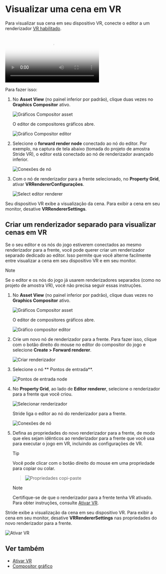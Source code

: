 # Visualizar uma cena em VR

Para visualizar sua cena em seu dispositivo VR, conecte o editor a um renderizador [VR habilitado](enable-vr.md).

<p>
<video autoplay loop class="responsive-video" poster="media/vr-editor_640.jpg">
   <source src="media/vr-editor_640.mp4" type="video/mp4">
</video>
</p>

Para fazer isso:

1. No **Asset View** (no painel inferior por padrão), clique duas vezes no **Graphics Compositor** ativo.

   ![Gráficos Compositor asset](../graphics/graphics-compositor/media/graphics-compositor-asset.png)

   O editor de compositores gráficos abre.

   ![Gráfico Compositor editor](media/graphics-compositor-VR-template.png)

2. Selecione o **forward render node** conectado ao nó do editor. Por exemplo, na captura de tela abaixo (tomada do projeto de amostra Stride VR), o editor está conectado ao nó de renderizador avançado inferior.

   ![Conexões de nó](media/node-connections.png)

3. Com o nó de renderizador para a frente selecionado, no **Property Grid**, ativar **VRRendererConfigurações**.

   ![Select editor renderer](media/enable-vr.png)

Seu dispositivo VR exibe a visualização da cena. Para exibir a cena em seu monitor, desative **VRRendererSettings**.

## Criar um renderizador separado para visualizar cenas em VR

Se o seu editor e os nós do jogo estiverem conectados ao mesmo renderizador para a frente, você pode querer criar um renderizador separado dedicado ao editor. Isso permite que você alterne facilmente entre visualizar a cena em seu dispositivo VR e em seu monitor.

> [!Note]
> Se o editor e os nós do jogo já usarem renderizadores separados (como no projeto de amostra VR), você não precisa seguir essas instruções.

1. No **Asset View** (no painel inferior por padrão), clique duas vezes no **Graphics Compositor** ativo.

   ![Gráficos Compositor asset](../graphics/graphics-compositor/media/graphics-compositor-asset.png)

   O editor de compositores gráficos abre.

   ![Gráfico compositor editor](media/graphics-compositor-no-editor-node.png)

2. Crie um novo nó de renderizador para a frente. Para fazer isso, clique com o botão direito do mouse no editor do compositor do jogo e selecione **Create > Forward renderer**.

   ![Criar renderizador ](media/create-forward-renderer.png)

3. Selecione o nó ** Pontos de entrada**.

   ![ Pontos de entrada node](media/entry-points-node.png)

4. No **Property Grid**, ao lado de **Editor renderer**, selecione o renderizador para a frente que você criou.

   ![Selecionar renderizador ](media/select-editor-forward-renderer.png)

   Stride liga o editor ao nó do renderizador para a frente.

   ![Conexões de nó](media/node-connections.png)

5. Defina as propriedades do novo renderizador para a frente, de modo que eles sejam idênticos ao renderizador para a frente que você usa para executar o jogo em VR, incluindo as configurações de VR.

   > [!Tip]
   > Você pode clicar com o botão direito do mouse em uma propriedade para copiar ou colar.

   > ![ Propriedades copi-paste](media/copy-paste-properties.png)

   > [!Note]
   > Certifique-se de que o renderizador para a frente tenha VR ativado. Para obter instruções, consulte [Ativar VR](enable-vr.md).

Stride exibe a visualização da cena em seu dispositivo VR. Para exibir a cena em seu monitor, desative **VRRendererSettings** nas propriedades do novo renderizador para a frente.

![ Ativar VR](media/vr-renderer-settings.png)

## Ver também

* [Ativar VR](enable-vr.md)
* [Compositor gráfico](../graphics/graphics-compositor/index.md)